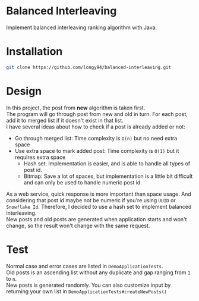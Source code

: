 # Balanced Interleaving
Implement balanced interleaving ranking algorithm with Java.
# Installation
```bash
git clone https://github.com/longy94/balanced-interleaving.git
```
# Design
In this project, the post from __new__ algorithm is taken first. <br/>
The program will go through post from new and old in turn. For each post, add it to merged list if it doesn't exist in that list. <br/>
I have several ideas about how to check if a post is already added or not: <br/>
+ Go through merged list: Time complexity is `O(n)` but no need extra space
+ Use extra space to mark added post: Time complexity is `O(1)` but it requires extra space
  + Hash set: Implementation is easier, and is able to handle all types of post id.
  + Bitmap: Save a lot of spaces, but implementation is a little bit difficult and can only be used to handle numeric post id.

As a web service, quick response is more important than space usage. And considering that post id maybe not be numeric if you're using `UUID` or `Snowflake Id`. Therefore, I decided to use a hash set to implement balanced interleaving.<br/>
New posts and old posts are generated when application starts and won't change, so the result won't change with the same request.

# Test
Normal case and error cases are listed in `DemoApplicationTests`.<br/>
Old posts is an ascending list without any duplicate and gap ranging from `1` to `n`.<br>
New posts is generated randomly. You can also customize input by returning your own list in `DemoApplicationTests#createNewPosts()`
